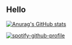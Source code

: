 ## Hello
[![Anurag's GitHub stats](https://github-readme-stats.vercel.app/api?username=synrequest)](https://github.com/anuraghazra/github-readme-stats)

[![spotify-github-profile](https://spotify-github-profile.kittinanx.com/api/view?uid=chiwichiwi2010&cover_image=true&theme=default&show_offline=false&background_color=121212&interchange=false)](https://github.com/kittinan/spotify-github-profile)
